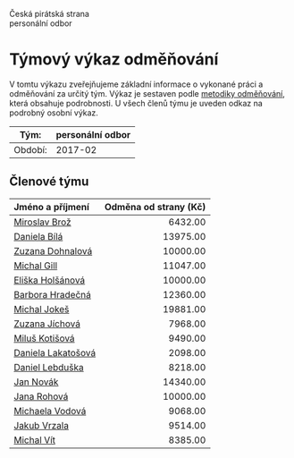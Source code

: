 Česká pirátská strana  
personální odbor

Týmový výkaz odměňování
===========================

V tomtu výkazu zveřejňujeme základní informace o vykonané práci a odměňování
za určitý tým. Výkaz je sestaven podle [metodiky odměňování][metodika],
která obsahuje podrobnosti. U všech členů týmu je uveden odkaz na podrobný osobní výkaz.

Tým:                     | personální odbor
-----------------------  | --------------------
Období:                  | 2017-02

Členové týmu
--------------

| Jméno a příjmení                          |   Odměna od strany (Kč) |
|:------------------------------------------|------------------------:|
| [Miroslav Brož](miroslav-broz/)           |                 6432.00 |
| [Daniela Bílá](daniela-bila/)             |                13975.00 |
| [Zuzana Dohnalová](zuzana-dohnalova/)     |                10000.00 |
| [Michal Gill](michal-gill/)               |                11047.00 |
| [Eliška Holšánová](eliska-holsanova/)     |                10000.00 |
| [Barbora Hradečná](barbora-hradecna/)     |                12360.00 |
| [Michal Jokeš](michal-jokes/)             |                19881.00 |
| [Zuzana Jíchová](zuzana-jichova/)         |                 7968.00 |
| [Miluš Kotišová](milus-kotisova/)         |                 9490.00 |
| [Daniela Lakatošová](daniela-lakatosova/) |                 2098.00 |
| [Daniel Lebduška](daniel-lebduska/)       |                 8218.00 |
| [Jan Novák](jan-novak/)                   |                14340.00 |
| [Jana Rohová](jana-rohova/)               |                10000.00 |
| [Michaela Vodová](michaela-vodova/)       |                 9068.00 |
| [Jakub Vrzala](jakub-vrzala/)             |                 9514.00 |
| [Michal Vít](michal-vit/)                 |                 8385.00 |


[metodika]: https://redmine.pirati.cz/projects/po/wiki/Odmenovani
